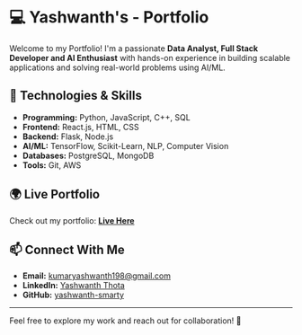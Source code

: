 # 💻 Yashwanth's - Portfolio

Welcome to my Portfolio! I'm a passionate **Data Analyst, Full Stack Developer and AI Enthusiast** with hands-on experience in building scalable applications and solving real-world problems using AI/ML. 

## 🚀 Technologies & Skills
- **Programming:** Python, JavaScript, C++, SQL
- **Frontend:** React.js, HTML, CSS
- **Backend:** Flask, Node.js
- **AI/ML:** TensorFlow, Scikit-Learn, NLP, Computer Vision
- **Databases:** PostgreSQL, MongoDB
- **Tools:** Git, AWS

## 🌍 Live Portfolio
Check out my portfolio: **[Live Here](https://yashwanth-smarty.github.io/My-Portfolio/)**

## 📫 Connect With Me
- **Email:** kumaryashwanth198@gmail.com
- **LinkedIn:** [Yashwanth Thota](https://www.linkedin.com/in/yashwanth-thota/)
- **GitHub:** [yashwanth-smarty](https://github.com/yashwanth-smarty)

---
Feel free to explore my work and reach out for collaboration! 🚀
